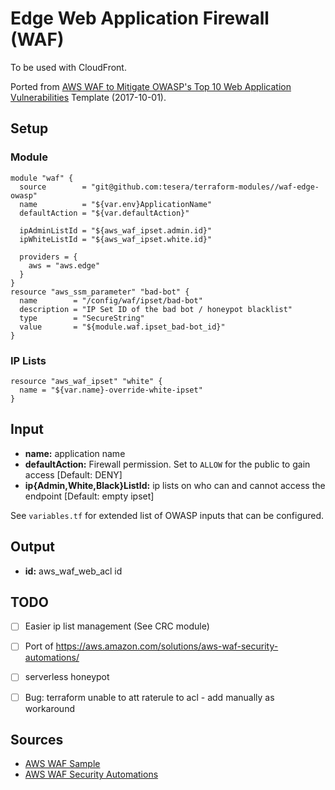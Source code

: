 # Edge Web Application Firewall (WAF)
To be used with CloudFront.

Ported from [AWS WAF to Mitigate OWASP's Top 10 Web Application Vulnerabilities](https://aws.amazon.com/about-aws/whats-new/2017/07/use-aws-waf-to-mitigate-owasps-top-10-web-application-vulnerabilities/) Template (2017-10-01).

## Setup

### Module
```hcl-terraform
module "waf" {
  source        = "git@github.com:tesera/terraform-modules//waf-edge-owasp"
  name          = "${var.env}ApplicationName"
  defaultAction = "${var.defaultAction}"

  ipAdminListId = "${aws_waf_ipset.admin.id}"
  ipWhiteListId = "${aws_waf_ipset.white.id}"
  
  providers = {
    aws = "aws.edge"
  }
}
resource "aws_ssm_parameter" "bad-bot" {
  name        = "/config/waf/ipset/bad-bot"
  description = "IP Set ID of the bad bot / honeypot blacklist"
  type        = "SecureString"
  value       = "${module.waf.ipset_bad-bot_id}"
}

```

### IP Lists
```hcl-terraform
resource "aws_waf_ipset" "white" {
  name = "${var.name}-override-white-ipset"
}
```

## Input
- **name:** application name
- **defaultAction:** Firewall permission. Set to `ALLOW` for the public to gain access [Default: DENY]
- **ip{Admin,White,Black}ListId:** ip lists on who can and cannot access the endpoint [Default: empty ipset]

See `variables.tf` for extended list of OWASP inputs that can be configured.

## Output
- **id:** aws_waf_web_acl id

## TODO
- [ ] Easier ip list management (See CRC module)
- [ ] Port of https://aws.amazon.com/solutions/aws-waf-security-automations/
- [ ] serverless honeypot
- [ ] Bug: terraform unable to att raterule to acl - add manually as workaround


## Sources
- [AWS WAF Sample](https://github.com/awslabs/aws-waf-sample)
- [AWS WAF Security Automations](https://aws.amazon.com/solutions/aws-waf-security-automations)
